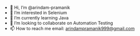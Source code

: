 - 👋 Hi, I’m @arindam-pramanik
- 👀 I’m interested in Selenium
- 🌱 I’m currently learning Java
- 💞️ I’m looking to collaborate on Automation Testing
- 📫 How to reach me email: arindampramanik999@gmail.com

<!---
arindam-pramanik/arindam-pramanik is a ✨ special ✨ repository because its `README.md` (this file) appears on your GitHub profile.
You can click the Preview link to take a look at your changes.
--->
